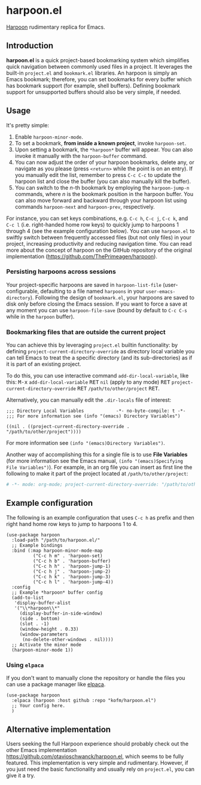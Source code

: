 # harpoon.el

[Harpoon](https://github.com/ThePrimeagen/harpoon "Harpoon") rudimentary replica for Emacs.

## Introduction

**harpoon.el** is a quick project-based bookmarking system which
simplifies quick navigation between commonly used files in a
project. It leverages the built-in `project.el` and `bookmark.el`
libraries. An harpoon is simply an Emacs bookmark; therefore, you can
set bookmarks for every buffer which has bookmark support (for
example, shell buffers). Defining bookmark support for unsupported
buffers should also be very simple, if needed.

## Usage

It's pretty simple:

1. Enable `harpoon-minor-mode`.
2. To set a bookmark, **from inside a known project**, invoke
   `harpoon-set`.
3. Upon setting a bookmark, the `*harpoon*` buffer will appear. You
   can also invoke it manually with the `harpoon-buffer` command.
4. You can now adjust the order of your harpoon bookmarks, delete any,
   or navigate as you please (press `<return>` while the point is on
   an entry). If you manually edit the list, remember to press `C-c
   C-c` to update the harpoon list and close the buffer (you can also
   manually kill the buffer).
5. You can switch to the *n*-th bookmark by employing the
   `harpoon-jump-n` commands, where *n* is the bookmark position in
   the harpoon buffer. You can also move forward and backward through
   your harpoon list using commands `harpoon-next` and `harpoon-prev`,
   respectively.


For instance, you can set keys combinations, e.g. `C-c h`, `C-c j`,
`C-c k`, and `C-c l` (i.e. right-handed home row keys) to quickly jump
to harpoons 1 through 4 (see the example configuration below). You can
use `harpoon.el` to swiftly switch between frequently accessed files
(but not only files) in your project, increasing productivity and
reducing navigation time. You can read more about the concept of
harpoon on the GitHub repository of the original implementation
(<https://github.com/ThePrimeagen/harpoon>).

### Persisting harpoons across sessions

Your project-specific harpoons are saved in `harpoon-list-file`
(user-configurable, defaulting to a file named `harpoons` in your
`user-emacs-directory`). Following the design of `bookmark.el`, your
harpoons are saved to disk only before closing the Emacs session. If
you want to force a save at any moment you can use `harpoon-file-save`
(bound by default to `C-c C-s` while in the `harpoon` buffer).

### Bookmarking files that are outside the current project

You can achieve this by leveraging `project.el` builtin functionality:
by defining `project-current-directory-override` as directory local
variable you can tell Emacs to treat the a specific directory (and its
sub-directories) as if it is part of an existing project.

To do this, you can use interactive command `add-dir-local-variable`,
like this: <kbd>M-x</kbd> `add-dir-local-variable` <kbd>RET</kbd>
`nil` (apply to any mode) <kbd>RET</kbd>
`project-current-directory-override` <kbd>RET</kbd>
`/path/to/other/project` <kbd>RET</kbd>.

Alternatively, you can manually edit the `.dir-locals` file of
interest:

```elisp
;;; Directory Local Variables            -*- no-byte-compile: t -*-
;;; For more information see (info "(emacs) Directory Variables")

((nil . ((project-current-directory-override . "/path/to/other/project"))))
```

For more information see `(info "(emacs)Directory Variables")`.

Another way of accomplishing this for a single file is to use **File
Variables** (for more information see the Emacs manual, `(info
"(emacs)Specifying File Variables")`). For example, in an org file you
can insert as first line the following to make it part of the project
located at `/path/to/other/project`:

```org
# -*- mode: org-mode; project-current-directory-override: "/path/to/other/project"; -*-
```

## Example configuration

The following is an example configuration that uses `C-c h` as prefix
and then right hand home row keys to jump to harpoons 1 to 4.

```emacs-lisp
(use-package harpoon
  :load-path "/path/to/harpoon.el/"
  ;; Example bindings
  :bind (:map harpoon-minor-mode-map
	      ("C-c h m" . 'harpoon-set)
	      ("C-c h b" . 'harpoon-buffer)
	      ("C-c h h" . 'harpoon-jump-1)
	      ("C-c h j" . 'harpoon-jump-2)
	      ("C-c h k" . 'harpoon-jump-3)
	      ("C-c h l" . 'harpoon-jump-4))
  :config
  ;; Example *harpoon* buffer config
  (add-to-list
   'display-buffer-alist
   '("\\*harpoon\\*"
     (display-buffer-in-side-window)
     (side . bottom)
     (slot . -1)
     (window-height . 0.33)
     (window-parameters
      (no-delete-other-windows . nil))))
  ;; Activate the minor mode
  (harpoon-minor-mode 1))
```

### Using `elpaca`

If you don't want to manually clone the repository or handle the files
you can use a package manager like [elpaca](https://github.com/progfolio/elpaca).

```emacs-lisp
(use-package harpoon
  :elpaca (harpoon :host github :repo "kofm/harpoon.el")
  ;; Your config here.
  )
```

## Alternative implementation

Users seeking the full Harpoon experience should probably check out
the other Emacs implementation
<https://github.com/otavioschwanck/harpoon.el>, which seems to be
fully featured. This implementation is very simple and
rudimentary. However, if you just need the basic functionality and
usually rely on `project.el`, you can give it a try.
